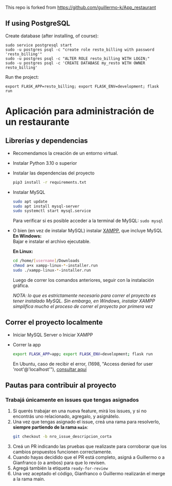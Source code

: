 This repo is forked from https://github.com/guillermo-k/App_restaurant

## If using PostgreSQL
Create  database (after installing, of course):
```
sudo service postgresql start
sudo -u postgres psql -c "create role resto_billing with password 'resto_billing'"
sudo -u postgres psql -c "ALTER ROLE resto_billing WITH LOGIN;"
sudo -u postgres psql -c 'CREATE DATABASE my_resto WITH OWNER resto_billing'
```

Run the project:
``` 
export FLASK_APP=resto_billing; export FLASK_ENV=development; flask run
```


# Aplicación para administración de un restaurante

## Librerías y dependencias
- Recomendamos la creación de un entorno virtual.
- Instalar Python 3.10 o superior
- Instalar las dependencias del proyecto
  ```bash
  pip3 install -r requirements.txt
  ```
- Instalar MySQL
  ```bash
  sudo apt update
  sudo apt install mysql-server
  sudo systemctl start mysql.service
  ```
  Para verificar si es posible acceder a la terminal de MySQL: `sudo mysql`

- O bien (en vez de instalar MySQL) instalar [XAMPP](https://www.apachefriends.org/download.html), que incluye MySQL  
  **En Windows:**  
  Bajar e instalar el archivo ejecutable.
  
  **En Linux:**
  ```bash
  cd /home/[username]/Downloads
  chmod a+x xampp-linux-*-installer.run
  sudo ./xampp-linux-*-installer.run
  ```
  Luego de correr los comandos anteriores, seguir con la instalación gráfica.  
  
  _NOTA: lo que es estrictamente necesario para correr el proyecto es tener instalado MySQL. Sin embargo, en Windows, instalar XAMPP simplifica mucho el proceso de correr el proyecto por primera vez_


## Correr el proyecto localmente
- Iniciar MySQL Server o Iniciar XAMPP
- Correr la app
  ```bash
  export FLASK_APP=app; export FLASK_ENV=development; flask run
  ```

  En Ubuntu, caso de recibir el error, (1698, "Access denied for user 'root'@'localhost'"), [consultar aquí](https://stackoverflow.com/questions/39281594/error-1698-28000-access-denied-for-user-rootlocalhost)

## Pautas para contribuir al proyecto
### Trabajá únicamente en issues que tengas asignados

1. Si querés trabajar en una nueva feature, mirá los issues, y si no encontrás uno relacionado, agregalo, y asignátelo.
2. Una vez que tengas asignado el issue, creá una rama para resolverlo, **siempre partiendo de la rama `main`**:
   ```bash
   git checkout -b nro_issue_descripcion_corta
   ```
3. Creá un PR indicando las pruebas que realizaste para corroborar que los cambios propuestos funcionen correctamente.
4. Cuando hayas decidido que el PR está completo, asigná a Guillermo o a Gianfranco (o a ambos) para que lo revisen.
5. Agregá también la etiqueta `ready-for-review`
6. Una vez aceptado el código, Gianfranco o Guillermo realizarán el merge a la rama main.

